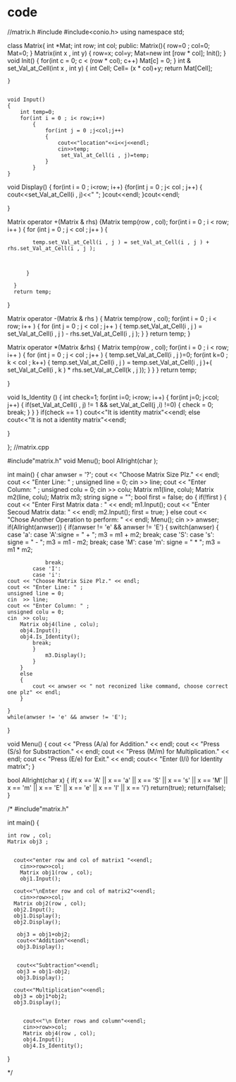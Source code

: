 code
====
//matrix.h
#include<iostream>
#include<conio.h>
using namespace std;

class Matrix{
	int *Mat;
	int row;
	int col;
public:
	Matrix(){
	row=0 ;
	col=0;
	Mat=0;
	}
	Matrix(int x , int y)
	{
	row=x;
	col=y;
	Mat=new int [row * col];
     Init();
	}
	void Init()
	{
		for(int c = 0; c < (row * col); c++)
			Mat[c] = 0;
	}
	int & set_Val_at_Cell(int x , int y)
	{ 
		int Cell;
	Cell= (x * col)+y;
	return Mat[Cell];

	}


	void Input()
	{
		int temp=0;
		for(int i = 0 ; i< row;i++)
			{
				for(int j = 0 ;j<col;j++)
				{
					cout<<"location"<<i<<j<<endl;
	      			cin>>temp;
					 set_Val_at_Cell(i , j)=temp;
				}
			}
	}


  void Display()
  {
  for(int i = 0 ; i<row; i++)
	  {for(int j = 0 ; j< col ; j++)
	   {
 	  cout<<set_Val_at_Cell(i , j)<<"  ";
      }cout<<endl;
	   }cout<<endl;

  }

  Matrix operator +(Matrix & rhs)
  {Matrix temp(row , col);
      for(int i = 0 ; i < row; i++ )
      {
          for (int j = 0 ; j < col ; j++ )
          {

            temp.set_Val_at_Cell(i , j ) = set_Val_at_Cell(i , j ) + rhs.set_Val_at_Cell(i , j );



          }

      }
      return temp;
  }

 Matrix operator -(Matrix & rhs )
 {
     Matrix temp(row , col);
     for(int i = 0 ; i < row; i++ )
      {
          for (int j = 0 ; j < col ; j++ )
          {
              temp.set_Val_at_Cell(i , j ) = set_Val_at_Cell(i , j ) - rhs.set_Val_at_Cell(i , j );
          }
      }
      return temp;
 }

Matrix operator *(Matrix &rhs)
{
Matrix temp(row , col);
     for(int i = 0 ; i < row; i++ )
      {
          for (int j = 0 ; j < col ; j++ )
          {
            temp.set_Val_at_Cell(i , j )=0;
              for(int k=0 ; k < col ; k++)
              {
              temp.set_Val_at_Cell(i , j ) =  temp.set_Val_at_Cell(i , j )+( set_Val_at_Cell(i , k ) * rhs.set_Val_at_Cell(k , j ));
              }
          }
      }
      return temp;
	  
}

void Is_Identity ()
{
 int check=1;
	for(int i=0; i<row; i++)
    {     for(int j=0; j<col; j++)
       {	 if(set_Val_at_Cell(i , j) != 1 && set_Val_at_Cell(j ,i) !=0)
                {
					check = 0;	   
	                break;
	            }
	   }
    }
	if(check == 1 )
		cout<<"It is identity matrix"<<endl;
	else	
cout<<"It is not a identity matrix"<<endl;

}


};
//matrix.cpp

#include"matrix.h"
void Menu();
bool Allright(char );
 
 
int main()
{
	char anwser = '?';
	cout << "Choose Matrix Size Plz." << endl;
	cout << "Enter Line: " ; 
	unsigned line = 0;
	cin  >> line;
	cout << "Enter Column: " ;
	unsigned colu = 0;
	cin  >> colu;
	Matrix m1(line, colu);
	Matrix m2(line, colu);
	Matrix m3;
	string signe = ""; 
	bool   first = false;
	do
	{
		if(!first )
		{
			cout << "Enter First Matrix data : " << endl;
			m1.Input();
			cout << "Enter Secoud Matrix data: " << endl;
			m2.Input();
			first = true;
		}
		else
			cout << "Chose Another Operation to perform: " << endl;
		Menu();
		cin >> anwser;
		if(Allright(anwser))
		{
			if(anwser != 'e' && anwser != 'E')
			{
			switch(anwser)
			{
			case 'a': 
			case 'A':signe = " + ";
					m3 = m1 + m2;
				break;
			case 'S':
			case 's': signe = " - ";
					m3 = m1 - m2;
				break;
			case 'M':
			case 'm':
					signe = " * ";
					m3 = m1 * m2;
					
				break;
			case 'I':
			case 'i':
	cout << "Choose Matrix Size Plz." << endl;
	cout << "Enter Line: " ; 
	unsigned line = 0;
	cin  >> line;
	cout << "Enter Column: " ;
	unsigned colu = 0;
	cin  >> colu;
		Matrix obj4(line , colu);
        obj4.Input();
        obj4.Is_Identity();
			break;
			}
				m3.Display();	
			}
		}
		else
		{
			cout << anwser << " not reconized like command, choose correct one plz" << endl;
		}
 
	}
	while(anwser != 'e' && anwser != 'E');
}
 
void Menu()
{
	cout << "Press (A/a) for Addition." << endl;
	cout << "Press (S/s) for Substraction." << endl;
	cout << "Press (M/m) for Multiplication." << endl;
	cout << "Press (E/e) for Exit." << endl;
	cout<< "Enter (I/i) for Identity matrix";
}
 
bool Allright(char x)
{
	if(	x == 'A' || x == 'a' ||
		x == 'S' || x == 's' ||
		x == 'M' || x == 'm' ||
		x == 'E' || x == 'e' || 
		x == 'I' || x == 'i')
		return(true);
	return(false);
}
 
/*
#include"matrix.h"

int main()
{
	
	
    int row , col;
    Matrix obj3 ;

			
	  cout<<"enter row and col of matrix1 "<<endl;
	    cin>>row>>col;
		Matrix obj1(row , col);
		obj1.Input();
	   
      cout<<"\nEnter row and col of matrix2"<<endl;
	    cin>>row>>col;
	  Matrix obj2(row , col);
	  obj2.Input();
	  obj1.Display();
	  obj2.Display(); 

       obj3 = obj1+obj2;
       cout<<"Addition"<<endl;
       obj3.Display();
	
	
       cout<<"Subtraction"<<endl;
       obj3 = obj1-obj2;
       obj3.Display();

      cout<<"Multiplication"<<endl;
      obj3 = obj1*obj2;
      obj3.Display();
	

		 cout<<"\n Enter rows and column"<<endl;
	     cin>>row>>col;
		 Matrix obj4(row , col);
         obj4.Input();
         obj4.Is_Identity();
	
	
}

*/
